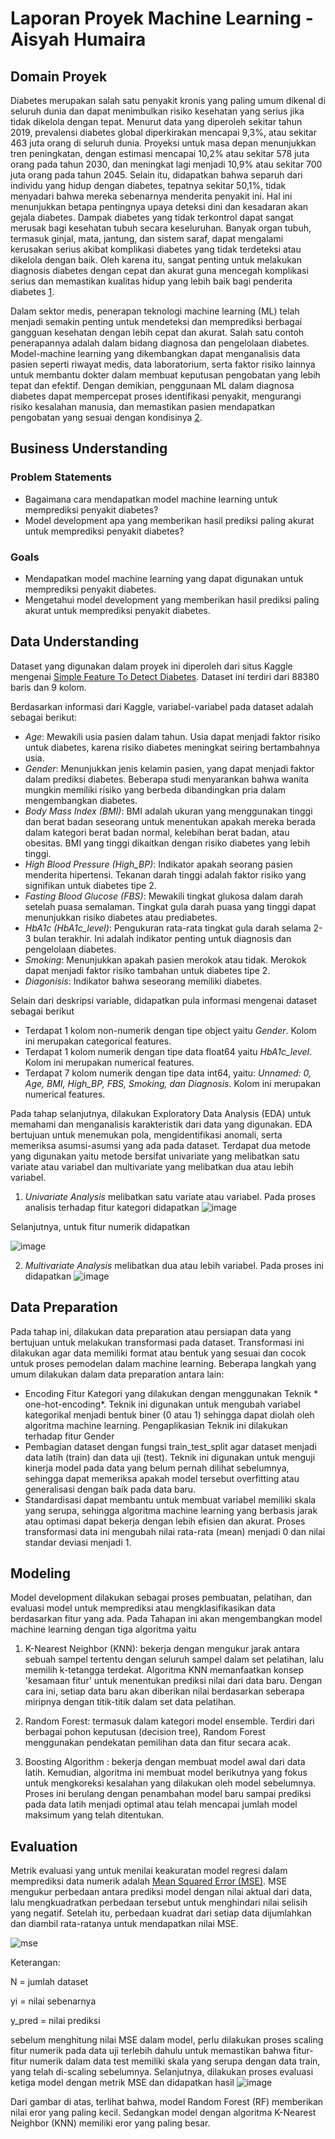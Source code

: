 # Laporan Proyek Machine Learning - Aisyah Humaira

## Domain Proyek
Diabetes merupakan salah satu penyakit kronis yang paling umum dikenal di seluruh dunia dan dapat menimbulkan risiko kesehatan yang serius jika tidak dikelola dengan tepat. Menurut data yang diperoleh sekitar tahun 2019, prevalensi diabetes global diperkirakan mencapai 9,3%, atau sekitar 463 juta orang di seluruh dunia. Proyeksi untuk masa depan menunjukkan tren peningkatan, dengan estimasi mencapai 10,2% atau sekitar 578 juta orang pada tahun 2030, dan meningkat lagi menjadi 10,9% atau sekitar 700 juta orang pada tahun 2045. Selain itu, didapatkan bahwa separuh dari individu yang hidup dengan diabetes, tepatnya sekitar 50,1%, tidak menyadari bahwa mereka sebenarnya menderita penyakit ini. Hal ini menunjukkan betapa pentingnya upaya deteksi dini dan kesadaran akan gejala diabetes. Dampak diabetes yang tidak terkontrol dapat sangat merusak bagi kesehatan tubuh secara keseluruhan. Banyak organ tubuh, termasuk ginjal, mata, jantung, dan sistem saraf, dapat mengalami kerusakan serius akibat komplikasi diabetes yang tidak terdeteksi atau dikelola dengan baik. Oleh karena itu, sangat penting untuk melakukan diagnosis diabetes dengan cepat dan akurat guna mencegah komplikasi serius dan memastikan kualitas hidup yang lebih baik bagi penderita diabetes [1](https://www.sciencedirect.com/science/article/pii/S1110866524000045).

Dalam sektor medis, penerapan teknologi machine learning (ML) telah menjadi semakin penting untuk mendeteksi dan memprediksi berbagai gangguan kesehatan dengan lebih cepat dan akurat. Salah satu contoh penerapannya adalah dalam bidang diagnosa dan pengelolaan diabetes. Model-machine learning yang dikembangkan dapat menganalisis data pasien seperti riwayat medis, data laboratorium, serta faktor risiko lainnya untuk membantu dokter dalam membuat keputusan pengobatan yang lebih tepat dan efektif. Dengan demikian, penggunaan ML dalam diagnosa diabetes dapat mempercepat proses identifikasi penyakit, mengurangi risiko kesalahan manusia, dan memastikan pasien mendapatkan pengobatan yang sesuai dengan kondisinya [2](https://www.sciencedirect.com/science/article/pii/S2772442523001405).

## Business Understanding

### Problem Statements
- Bagaimana cara mendapatkan model machine learning untuk memprediksi penyakit diabetes?
- Model development apa yang memberikan hasil prediksi paling akurat untuk memprediksi penyakit diabetes?

### Goals
- Mendapatkan model machine learning yang dapat digunakan untuk memprediksi penyakit diabetes.
- Mengetahui model development yang memberikan hasil prediksi paling akurat untuk memprediksi penyakit diabetes.

## Data Understanding
Dataset yang digunakan dalam proyek ini diperoleh dari situs Kaggle mengenai [Simple Feature To Detect Diabetes](https://www.kaggle.com/datasets/simaanjali/diabetes-simple-diagnosis). Dataset ini terdiri dari 88380 baris dan 9 kolom. 

Berdasarkan informasi dari Kaggle, variabel-variabel pada dataset adalah sebagai berikut:
- *Age*: Mewakili usia pasien dalam tahun. Usia dapat menjadi faktor risiko untuk diabetes, karena risiko diabetes meningkat seiring bertambahnya usia.
- *Gender*: Menunjukkan jenis kelamin pasien, yang dapat menjadi faktor dalam prediksi diabetes. Beberapa studi menyarankan bahwa wanita mungkin memiliki risiko yang berbeda dibandingkan pria dalam mengembangkan diabetes.
- *Body Mass Index (BMI)*: BMI adalah ukuran yang menggunakan tinggi dan berat badan seseorang untuk menentukan apakah mereka berada dalam kategori berat badan normal, kelebihan berat badan, atau obesitas. BMI yang tinggi dikaitkan dengan risiko diabetes yang lebih tinggi.
- *High Blood Pressure (High_BP)*: Indikator apakah seorang pasien menderita hipertensi. Tekanan darah tinggi adalah faktor risiko yang signifikan untuk diabetes tipe 2.
- *Fasting Blood Glucose (FBS)*: Mewakili tingkat glukosa dalam darah setelah puasa semalaman. Tingkat gula darah puasa yang tinggi dapat menunjukkan risiko diabetes atau prediabetes.
- *HbA1c (HbA1c_level)*: Pengukuran rata-rata tingkat gula darah selama 2-3 bulan terakhir. Ini adalah indikator penting untuk diagnosis dan pengelolaan diabetes.
- *Smoking*: Menunjukkan apakah pasien merokok atau tidak. Merokok dapat menjadi faktor risiko tambahan untuk diabetes tipe 2.
- *Diagonisis*: Indikator bahwa seseorang memiliki diabetes.

Selain dari deskripsi variable, didapatkan pula informasi mengenai dataset sebagai berikut
- Terdapat 1 kolom non-numerik dengan tipe object yaitu *Gender*. Kolom ini merupakan categorical features.
- Terdapat 1 kolom numerik dengan tipe data float64 yaitu *HbA1c_level*. Kolom ini merupakan numerical features.
- Terdapat 7 kolom numerik dengan tipe data int64, yaitu: *Unnamed: 0, Age, BMI, High_BP, FBS, Smoking, dan Diagnosis*. Kolom ini merupakan numerical features.

Pada tahap selanjutnya, dilakukan Exploratory Data Analysis (EDA) untuk memahami dan menganalisis karakteristik dari data yang digunakan. EDA bertujuan untuk menemukan pola, mengidentifikasi anomali, serta memeriksa asumsi-asumsi yang ada pada dataset. Terdapat dua metode yang digunakan yaitu metode bersifat univariate yang melibatkan satu variate atau variabel dan multivariate yang melibatkan dua atau lebih variabel.  
1. *Univariate Analysis* melibatkan satu variate atau variabel. Pada proses analisis terhadap fitur kategori didapatkan
![image](https://github.com/Aisyah-Humaira/Dicoding-Proyek-Akhir-Machine-Learning/assets/83213518/3933c4fd-8105-4e04-93d8-869c877f1989)

Selanjutnya, untuk fitur numerik didapatkan 

![image](https://github.com/Aisyah-Humaira/Dicoding-Proyek-Akhir-Machine-Learning/assets/83213518/991f9797-6757-4479-8a0e-d06b73870c37)

2. *Multivariate Analysis* melibatkan dua atau lebih variabel. Pada proses ini didapatkan
![image](https://github.com/Aisyah-Humaira/Dicoding-Proyek-Akhir-Machine-Learning/assets/83213518/00add511-e329-48e1-95a8-a5ca7898d393)

## Data Preparation
Pada tahap ini, dilakukan data preparation atau persiapan data yang bertujuan untuk melakukan transformasi pada dataset. Transformasi ini dilakukan agar data memiliki format atau bentuk yang sesuai dan cocok untuk proses pemodelan dalam machine learning. Beberapa langkah yang umum dilakukan dalam data preparation antara lain:
- Encoding Fitur Kategori yang dilakukan dengan menggunakan Teknik * one-hot-encoding*. Teknik ini digunakan untuk mengubah variabel kategorikal menjadi bentuk biner (0 atau 1) sehingga dapat diolah oleh algoritma machine learning. Pengaplikasian Teknik ini dilakukan terhadap fitur Gender
- Pembagian dataset dengan fungsi train_test_split agar dataset menjadi data latih (train) dan data uji (test). Teknik ini digunakan untuk menguji kinerja model pada data yang belum pernah dilihat sebelumnya, sehingga dapat memeriksa apakah model tersebut overfitting atau generalisasi dengan baik pada data baru.
- Standardisasi dapat membantu untuk membuat variabel memiliki skala yang serupa, sehingga algoritma machine learning yang berbasis jarak atau optimasi dapat bekerja dengan lebih efisien dan akurat. Proses transformasi data ini mengubah nilai rata-rata (mean) menjadi 0 dan nilai standar deviasi menjadi 1.


## Modeling
Model development dilakukan sebagai proses pembuatan, pelatihan, dan evaluasi model untuk memprediksi atau mengklasifikasikan data berdasarkan fitur yang ada. Pada Tahapan ini akan mengembangkan model machine learning dengan tiga algoritma yaitu 
1.	K-Nearest Neighbor (KNN): bekerja dengan mengukur jarak antara sebuah sampel tertentu dengan seluruh sampel dalam set pelatihan, lalu memilih k-tetangga terdekat. Algoritma KNN memanfaatkan konsep 'kesamaan fitur' untuk menentukan prediksi nilai dari data baru. Dengan cara ini, setiap data baru akan diberikan nilai berdasarkan seberapa miripnya dengan titik-titik dalam set data pelatihan. 

3.	Random Forest: termasuk dalam kategori model ensemble. Terdiri dari berbagai pohon keputusan (decision tree), Random Forest menggunakan pendekatan pemilihan data dan fitur secara acak. 

5.	Boosting Algorithm : bekerja dengan membuat model awal dari data latih. Kemudian, algoritma ini membuat model berikutnya yang fokus untuk mengkoreksi kesalahan yang dilakukan oleh model sebelumnya. Proses ini berulang dengan penambahan model baru sampai prediksi pada data latih menjadi optimal atau telah mencapai jumlah model maksimum yang telah ditentukan.

## Evaluation
Metrik evaluasi yang untuk menilai keakuratan model regresi dalam memprediksi data numerik adalah [Mean Squared Error (MSE)](https://papers.ssrn.com/sol3/papers.cfm?abstract_id=4420880). MSE mengukur perbedaan antara prediksi model dengan nilai aktual dari data, lalu mengkuadratkan perbedaan tersebut untuk menghindari nilai selisih yang negatif. Setelah itu, perbedaan kuadrat dari setiap data dijumlahkan dan diambil rata-ratanya untuk mendapatkan nilai MSE.

![mse](https://user-images.githubusercontent.com/88262711/195906174-0257deb8-0fab-4f64-af01-7509cf371c2c.jpeg)

Keterangan:

N = jumlah dataset

yi = nilai sebenarnya

y_pred = nilai prediksi

sebelum menghitung nilai MSE dalam model, perlu dilakukan proses scaling fitur numerik pada data uji terlebih dahulu untuk memastikan bahwa fitur-fitur numerik dalam data test memiliki skala yang serupa dengan data train, yang telah di-scaling sebelumnya. Selanjutnya, dilakukan proses evaluasi ketiga model dengan metrik MSE dan didapatkan hasil ![image](https://github.com/Aisyah-Humaira/Dicoding-Proyek-Akhir-Machine-Learning/assets/83213518/c3e7fffe-dd38-4a27-bb4d-9424e34a7195)

Dari gambar di atas, terlihat bahwa, model Random Forest (RF) memberikan nilai eror yang paling kecil. Sedangkan model dengan algoritma K-Nearest Neighbor (KNN) memiliki eror yang paling besar.
